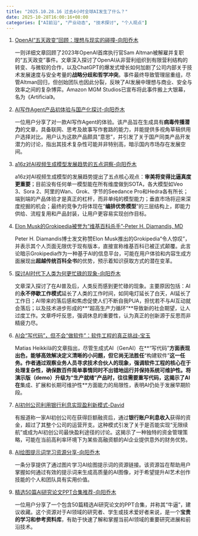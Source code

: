```yaml
---
title: "2025.10.28.16 过去4小时全球AI发生了什么？"
date: 2025-10-28T16:00:16+08:00
categories: ["AI前沿", "产业动态", "技术探讨", "个人观点"]
---
```


1.  [OpenAI“五天政变”回顾：理想与现实的碰撞-向阳乔木](https://x.com/vista8/status/1983061222561038670)

    一则详细文章回顾了2023年OpenAI首席执行官Sam Altman被解雇并复职的“五天政变”事件。文章深入探讨了OpenAI从非营利组织到有限营利结构的转变、与微软的合作，以及ChatGPT的爆发式增长如何加剧了公司内部关于技术发展速度与安全考量的**战略分歧和哲学冲突**。事件最终导致管理层重组，尽管Altman回归，但创始团队也因此分裂，反映了AI发展中理想与商业、安全与效率之间的复杂博弈。Amazon MGM Studios已宣布将此事件搬上大银幕，名为《Artificial》。

2.  [AI写作Agent产品初体验与国产化探讨-向阳乔木](https://x.com/vista8/status/1983059179112935495)

    一位用户分享了对一款AI写作Agent的体验。该产品旨在生成具有**病毒传播潜力**的文章，具备联网、思考及故事写作套路的能力，并能提供多视角草稿供用户选择对比。用户认为这款产品颇具“意思”，并引发了关于国产同类产品开发潜力的讨论，指出其技术复杂性可能并非特别高，暗示国内市场存在发展空间。

3.  [a16z对AI视频生成模型发展趋势的五点洞察-向阳乔木](https://x.com/vista8/status/1983051570943250501)

    a16z对AI视频生成模型的发展趋势提出了五点核心观点：**审美将变得比逼真度更重要**；目前没有任何单一模型能在所有维度做到SOTA，各大模型如Veo 3、Sora 2、阿里的Wan、Grok、字节的Seedance Pro和Hedra各有所长；端到端的产品体验才是真正的杠杆，而非单纯的模型能力；垂直市场将迎来深度挖掘的机会；最终的竞争力将体现在“**编排优势模型**”的三层结构上，即能力供给、流程复用和产品封装，让用户更容易实现创作目标。

4.  [Elon Musk的Grokipedia被誉为“维基百科杀手”-Peter H. Diamandis, MD](https://x.com/PeterDiamandis/status/1983043138097680448)

    Peter H. Diamandis博士发文称赞Elon Musk推出的Grokipedia“令人惊叹”，并表示其个人页面无限优于现有版本，直接宣称维基百科已被正式颠覆。此言论暗示Grokipedia作为一种基于AI的信息平台，可能在用户体验和内容生成方面展现出**超越传统百科全书**的优势，预示着知识获取方式的潜在变革。

5.  [探讨AI时代下人类为何更忙碌的现象-向阳乔木](https://x.com/vista8/status/1983042613285663038)

    文章深入探讨了在AI普及后，人类反而感到更忙碌的现象。主要原因包括：AI的**永不停歇工作模式**延长了人类的工作时间，如同电灯延长了白天，AI延长了工作日；AI带来的落后感和焦虑促使人们不断自我PUA，担忧若不与AI互动就会落后；以及技术进步形成的**“超高生产力循环”**导致新的社会期望，让人过度工作。文章呼吁反思，强调休息的重要性，认为真正的创新源于反思而非精疲力尽。

6.  [AI会“写代码”，但不会“做软件”：软件工程的真正挑战-宝玉](https://x.com/dotey/status/1983030954345050611)

    Matias Heikkilä的文章指出，尽管生成式AI（GenAI）在**“写代码”**方面表现出色，能够高效解决定义清晰的小问题，但它尚无法胜任**“构建软件”**这一任务。作者通过观察业务人员寻求技术合伙人的现象，强调软件工程的核心在于处理复杂性，确保数百件简单事情同时不出错地运行并保持系统可维护性。将演示版（demo）升级为“生产就绪”产品时，往往需要重写代码，这揭示了AI在**集成、扩展和长期可维护性**方面能力的局限性，表明AI仍处于发展早期阶段。

7.  [AI初创公司利用银行利息实现盈利新模式-David](https://x.com/DavidSHolz/status/1983028431928602724)

    有报道称一家AI初创公司在获得巨额融资后，通过**银行账户利息收入**获得的资金，超过了其整个公司的运营开支。这种模式引发了关于是否能实现“无限续航”或成为AI初创公司最快盈利途径的讨论。这揭示了一种独特的资金管理策略，可能在当前高利率环境下为某些高融资额的AI企业提供意外的财务优势。

8.  [AI绘图提示词学习资源分享-向阳乔木](https://x.com/vista8/status/1983029656560480284)

    一条分享提供了通过图片学习AI绘图提示词的资源链接。该资源旨在帮助用户掌握如何通过有效的提示词来生成高质量的AI图像，对于希望提升AI艺术创作技能的个人和团队具有实用价值。

9.  [精选50篇AI研究论文PPT合集推荐-向阳乔木](https://x.com/vista8/status/1983022992792924199)

    一位用户分享了一个包含50篇精选AI研究论文的PPT合集，并称其“牛逼”，建议收藏。这个资源对于AI领域的研究者、学生或技术爱好者来说，是一个**宝贵的学习和参考资料库**，有助于快速了解和掌握当前AI领域的重要研究进展和前沿技术。